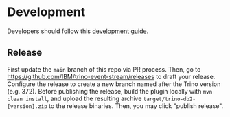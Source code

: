 # Development

Developers should follow this [development guide](https://github.com/IBM/presto-db2/blob/main/DEVELOPMENT.md).

## Release
First update the `main` branch of this repo via PR process. Then, go to https://github.com/IBM/trino-event-stream/releases to draft your release. Configure the release to create a new branch named after the Trino version (e.g. 372). Before publishing the release, build the plugin locally with `mvn clean install`, and upload the resulting archive `target/trino-db2-[version].zip` to the release binaries. Then, you may click "publish release".
